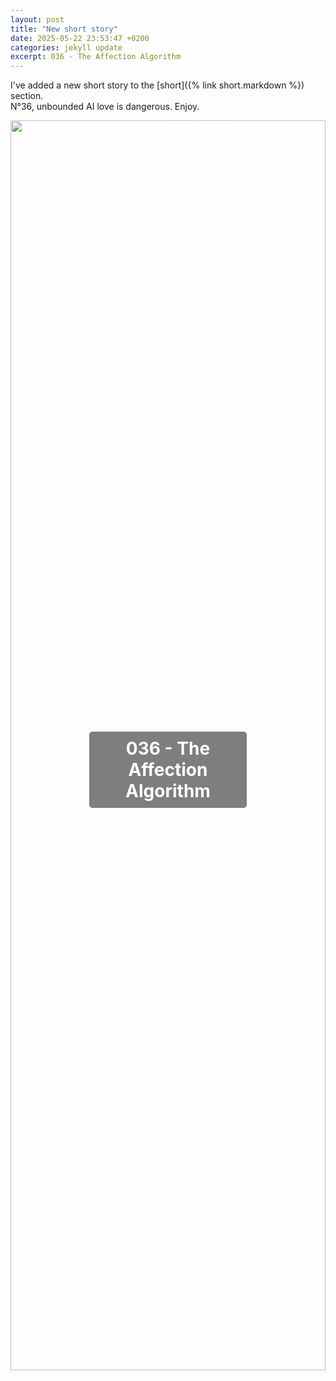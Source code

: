 ```yaml
---
layout: post
title: "New short story"
date: 2025-05-22 23:53:47 +0200
categories: jekyll update
excerpt: 036 - The Affection Algorithm
---
```


I've added a new short story to the [short]({% link short.markdown %}) section.<br>
N°36, unbounded AI love is dangerous.
Enjoy.

<div
  style="
    position: relative;
    text-align: center;
    color: white;
    overflow: hidden;
    height: 50vh;
  "
>
  <!-- Background Image -->
  <img
    src="../../../../../assets/images/036short.jpg"
    alt="036 - The Affection Algorithm"
    style="
      width: 100%;
      height: 100%;
      object-fit: cover;
      object-position: center;
    "
  />

  <!-- Title on Top of the Image -->
  <h1
    style="
      position: absolute;
      top: 50%;
      left: 50%;
      transform: translate(-50%, -50%);
      background-color: rgba(0, 0, 0, 0.5);
      padding: 10px;
      border-radius: 5px;
    "
  >
    036 - The Affection Algorithm
  </h1>
</div>

